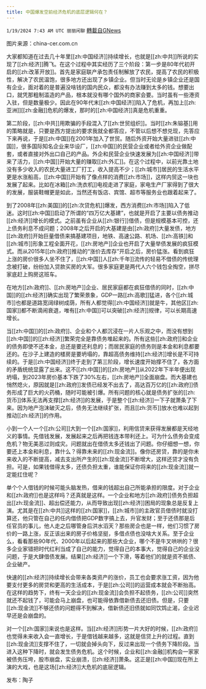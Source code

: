 ```yaml
---
title: 中国爆发空前经济危机的底层逻辑何在？
---
```

`1/19/2024 7:43 AM UTC 丽丽闲聊` [轉載自GNews](https://gnews.org/articles/2234663)

图片来源：china-cer.com.cn

大家都知道在过去几十年里[[zh:中国经济]]持续增长，也就是[[zh:中共]]所说的实现了[[zh:经济]]腾飞。在这个过程中其实经历了三个阶段：第一步是80年代初开启的[[zh:改革开放]]。首先是家庭联产承包责任制解放了农民，提高了农民的积极性，解决了农民温饱，很多地方还出现了乡镇企业。但当时无论是乡镇企业还是国有企业，面对着的是普遍没啥钱的国内民众，都没有办法赚到太多的钱。想要出口，就凭那粗制滥造的产品，根本就没有哪个国外的商家会要。当时虽有一些港资入驻，但是数量极少。因此在90年代末[[zh:中国经济]]陷入了危机，再加上[[zh:亚洲]][[zh:金融]]危机的爆发，那时的[[zh:中国经济]]真是危机重重。

第二阶段，[[zh:中共]]用欺骗的手段混入了[[zh:世贸组织]]。当时[[zh:朱镕基]]用的策略就是，只要是西方提出的要求我就全都答应，不管以后想不想兑现，先答应下来再说，于是[[zh:中国]]在2001年加入了世贸。随后外资开始大量进驻[[zh:中国]]，很多国际知名企业来华设厂，[[zh:中国]]的民营企业或者给外资企业做配套，或者直接对外出口自己的产品。外企和民营企业快速发展为[[zh:中国经济]]带来了活力，[[zh:中国]]开始大量的赚取[[zh:外汇]]。在这个过程中，以前光靠土地没有多少收入的农民大量进工厂打工，收入提高不少；[[zh:城市]]居民的生活水平更是水涨船高，[[zh:中国]]开始有了像点样的消费[[zh:市场]]，这样内贸这一块也发展了起来。比如在冰箱[[zh:洗衣机]]电视走进了家庭，家电生产厂家得到了很大的发展，服装鞋帽更是如此，当然还有饭店、宾馆、超市等服务业也跟着起来了。

到了2008年[[zh:美国]]的[[zh:次贷危机]]爆发，西方消费[[zh:市场]]陷入了低迷。这时[[zh:中国]]启动了所谓的“四万亿大基建”，也就是开启了主要以债务推动[[zh:经济]]增长的模式。之前虽有企业从[[zh:银行]]借债，但是规模基本可控，还上债务利息不成问题；2008年之后开启的大基建是由[[zh:政府]]大量发债，地方[[zh:政府]]开始巨量借债来搞基建项目，地铁、高速公路、机场、[[zh:高铁]]和[[zh:城市]]形象工程全面开花，[[zh:房地产]]企业也开启了大量举债发展的疯狂模式。而从2015年[[zh:政府]]推动的“涨价去库存”开启之后，房价猛涨。看到疯狂上涨的房价很多人坐不住了，[[zh:中国]]人[[zh:千年]]流传的轻易不借债的传统理念被打破，纷纷加入贷款买房的大军。很多家庭更是两代人六个钱包全掏空，拼尽家底赶上购房这班车。

在地方[[zh:政府]]、[[zh:房地产]]企业、居民家庭都在疯狂借债的同时，[[zh:中国]]的[[zh:经济]]确实出现了繁荣景象，GDP一路[[zh:高歌]]猛进，各个[[zh:城市]]也都是道路宽阔绿树成荫，所有人都觉得[[zh:中国经济]]就是牛，其他区[[zh:国家]]都不断滴闹衰退，唯有[[zh:中国]]可以突破[[zh:经济]]规律，可以长期高速增长。

当[[zh:中国]]的[[zh:政府]]、企业和个人都沉浸在一片人乐观之中，而没有想到[[zh:中国]]的[[zh:经济]]繁荣完全是靠债务堆起来的。所有这些[[zh:政府]]和企业的债务即使不还本金，总还是要还利息的；而居民家庭的债务则是本金和利息都要还的。在沙子上建造的楼房是要坍塌的，靠超高债务维持[[zh:经济]]增长是不可持续的。于是[[zh:中国经济]]终于走到了第三阶段，增长速度开始撑不住了，各方面的矛盾统统显露了出来。这不[[zh:中国]]的[[zh:房地产]]从2022年下半年便出现坍塌，到2023年房价基本下跌了30%左右，[[zh:房地产]]全面崩盘。而大基建也悄然熄火，原因就是[[zh:政府]]发债已经发不出去了，高达百万亿的[[zh:政府]]债务形成了巨大的火药桶，随时可能被引爆。所有问题的核心就是债务扩张的[[zh:货币]]体系无法再支撑[[zh:经济]]的发展，于是整个[[zh:经济]]一下子就萧条了下来。因为地产泡沫破灭之后，债务无法继续扩张，而且[[zh:货币]]放水也难以起到推动[[zh:经济]]的作用。

小到一个人一个[[zh:公司]]大到一个[[zh:国家]]，利用信贷来获得发展都是天经地义的事情。先借钱发展，发展起来之后再把钱连本带利还上。可为什么债务会变成危机？物无美恶过则成灾。问题就出在借债太多还钱出了问题。你仔细想一想，你要还上本金和利息，靠什么？得靠未来的[[zh:现金流]]。像你还房贷，靠的是你未来收入的不断提高，减去支出所产生的[[zh:现金流]]不断增大，这样还贷才没有负担。可是，如果钱借得太多，还债负担太重，谁能保证你将来的[[zh:现金流]]就一定能扛住呢？

单个个人借钱的时候可能头脑发热，借来的钱超出自己所能承担的限度。对于企业和[[zh:政府]]也是这样吗？还真就是这样。一个企业和地方[[zh:政府]]债务负担超出[[zh:现金流]]、超出偿还能力，从而导致出现[[zh:经济]]困局的现象总是反复上演。尤其是在[[zh:中共]]这样的[[zh:国家]]，[[zh:城市]]的主政官员借债时就没打算还，他只管在自己的任内借债把GDP数字搞上去，升官发财；至于还债那是后任官员的事儿，他人走之后哪管身后洪水滔天？那些房企也是一样，他们习惯了房价的一路上涨，反正该出来的房子价格坚挺，多借点债也没啥大关系。至于企业么，看看那些90年代、2000年以后起来的那些大企业，哪个不是牛叉哄哄的？很多企业家错把时代红利当成了自己的能力，觉得自己的本事大，觉得自己的企业没问题，于是大肆借债发展。结果[[zh:经济]]一个下滑，等着他们的就是资不抵债、企业破产。

快速的[[zh:经济]]持续增长会带来各类资产的涨价，员工也会要求涨工资，因为他要支付更多的房贷和更高的生活成本，于是[[zh:公司]]的运营成本就会不断抬高。在这样的趋势下，终有一天企业的[[zh:现金流]]会负担不起债务，[[zh:公司]]突然就还不起钱了，可能会马上崩盘，也可能得依靠借新债去还旧债。但是，只要[[zh:现金流]]不够还债的问题得不到解决，借新债还旧债就如同饮鸩止渴，企业迟早还是会崩盘的。

对一个[[zh:国家]]来说也是这样。当[[zh:经济]]形势一片大好的时候，[[zh:政府]]也觉得未来收入会一直增长，于是借钱越来越多，这就是信贷上升的过程。直到[[zh:现金流]]支撑不住了，一切就会掉头向下，反过来出现一个债务下降阶段。当进入这种下降时，就会发生债务危机。这个时候，企业和[[zh:金融]]机构会一家家被债务压垮，股市崩盘，实业崩溃，[[zh:经济]]萧条。这正是[[zh:中国]]现在所上演的大戏，也是这场[[zh:经济]]大危机的底层逻辑。

        
发布：陶子
